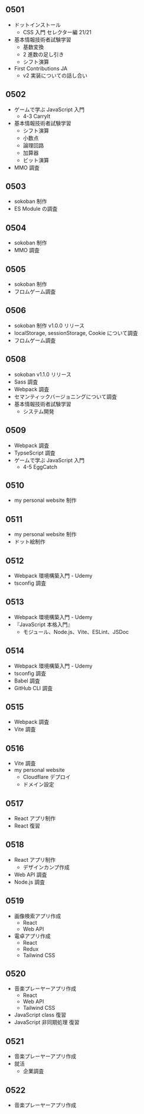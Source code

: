 ## 0501

- ドットインストール
  - CSS 入門 セレクター編 21/21
- 基本情報技術者試験学習
  - 基数変換
  - 2 進数の足し引き
  - シフト演算
- First Contributions JA
  - v2 実装についての話し合い

## 0502

- ゲームで学ぶ JavaScript 入門
  - 4-3 CarryIt
- 基本情報技術者試験学習
  - シフト演算
  - 小数点
  - 論理回路
  - 加算器
  - ビット演算
- MMO 調査

## 0503

- sokoban 制作
- ES Module の調査

## 0504

- sokoban 制作
- MMO 調査

## 0505

- sokoban 制作
- フロムゲーム調査

## 0506

- sokoban 制作 v1.0.0 リリース
- localStorage, sessionStorage, Cookie について調査
- フロムゲーム調査

## 0508

- sokoban v1.1.0 リリース
- Sass 調査
- Webpack 調査
- セマンティックバージョニングについて調査
- 基本情報技術者試験学習
  - システム開発

## 0509

- Webpack 調査
- TypseScript 調査
- ゲームで学ぶ JavaScript 入門
  - 4-5 EggCatch

## 0510

- my personal website 制作

## 0511

- my personal website 制作
- ドット絵制作

## 0512

- Webpack 環境構築入門 - Udemy
- tsconfig 調査

## 0513

- Webpack 環境構築入門 - Udemy
- 『JavaScript 本格入門』
  - モジュール、Node.js、Vite、ESLint、JSDoc

## 0514

- Webpack 環境構築入門 - Udemy
- tsconfig 調査
- Babel 調査
- GitHub CLI 調査

## 0515

- Webpack 調査
- Vite 調査

## 0516

- Vite 調査
- my personal website
  - Cloudflare デプロイ
  - ドメイン設定

## 0517

- React アプリ制作
- React 復習

## 0518

- React アプリ制作
  - デザインカンプ作成
- Web API 調査
- Node.js 調査

## 0519

- 画像検索アプリ作成
  - React
  - Web API
- 電卓アプリ作成
  - React
  - Redux
  - Tailwind CSS

## 0520

- 音楽プレーヤーアプリ作成
  - React
  - Web API
  - Tailwind CSS
- JavaScript class 復習
- JavaScript 非同期処理 復習

## 0521

- 音楽プレーヤーアプリ作成
- 就活
  - 企業調査

## 0522

- 音楽プレーヤーアプリ作成
